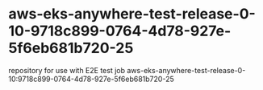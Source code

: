 # aws-eks-anywhere-test-release-0-10-9718c899-0764-4d78-927e-5f6eb681b720-25
repository for use with E2E test job aws-eks-anywhere-test-release-0-10:9718c899-0764-4d78-927e-5f6eb681b720-25
